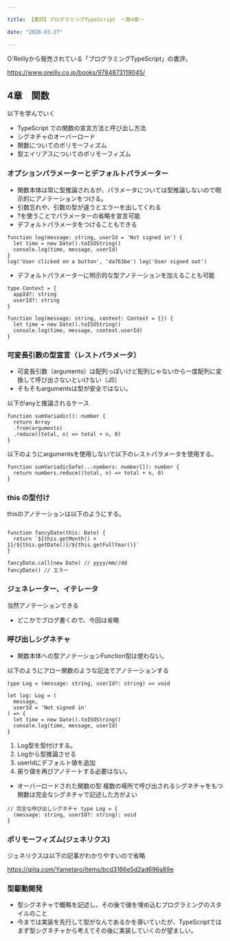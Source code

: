 ```yaml
---

title: 【書評】プログラミングTypeScript　〜第4章〜

date: "2020-03-27"

---
```


O'Reillyから発売されている「プログラミングTypeScript」の書評。

https://www.oreilly.co.jp/books/9784873119045/


## 4章　関数

以下を学んでいく

- TypeScript での関数の宣言方法と呼び出し方法
- シグネチャのオーバーロード
- 関数についてのポリモーフィズム
- 型エイリアスについてのポリモーフィズム

### オプションパラメーターとデフォルトパラメーター

- 関数本体は常に型推論されるが、パラメータについては型推論しないので明示的にアノテーションをつける。
- 引数忘れや、引数の型が違うとエラーを出してくれる
- ?を使うことでパラメーターの省略を宣言可能
 - デフォルトパラメータをつけることもできる

```
function log(message: string, userId = 'Not signed in') {
  let time = new Date().toISOString()
  console.log(time, message, userId)
}
log('User clicked on a button', 'da763be') log('User signed out')
```

- デフォルトパラメーターに明示的な型アノテーションを加えることも可能

```
type Context = {
  appId?: string
  userId?: string
}

function log(message: string, context: Context = {}) {
  let time = new Date().toISOString()
  console.log(time, message, context.userId)
}
```

### 可変長引数の型宣言（レストパラメータ）
- 可変長引数（arguments）は配列っぽいけど配列じゃないから一度配列に変換して呼び出さないといけない（JS）
- そもそもargumentsは型が安全ではない。

以下がanyと推論されるケース

```
function sumVariadic(): number {
  return Array
  .from(arguments)
  .reduce((total, n) => total + n, 0)
}

```

以下のようにargumentsを使用しないで以下のレストパラメータを使用する。

```
function sumVariadicSafe(...numbers: number[]): number {
  return numbers.reduce((total, n) => total + n, 0)
}

```

### this の型付け
thisのアノテーションは以下のようにする。

```

function fancyDate(this: Date) {
  return `${this.getMonth() + 1}/${this.getDate()}/${this.getFullYear()}`
}

fancyDate.call(new Date) // yyyy/mm//dd
fancyDate() // エラー

```

### ジェネレーター、イテレータ
当然アノテーションできる
- どこかでブログ書くので、今回は省略


### 呼び出しシグネチャ

- 関数本体への型アノテーションFunction型は使わない。

以下のようにアロー関数のような記法でアノテーションする

```
type Log = (message: string, userId?: string) => void

let log: Log = (
  message,
  userId = 'Not signed in'
) => {
  let time = new Date().toISOString()
  console.log(time, message, userId) 
}

```

1. Log型を型付けする。
2. Logから型推論させる
3. userIdにデフォルト値を追加
4. 戻り値を再びアノテートする必要はない。


- オーバーロードされた関数の型
複数の場所で呼び出されるシグネチャをもつ関数は完全なシグネチャで記述した方がよい

```
// 完全な呼び出しシグネチャ type Log = {
  (message: string, userId?: string): void
}

```

### ポリモーフィズム(ジェネリクス)
ジェネリクスは以下の記事がわかりやすいので省略

https://qiita.com/Yametaro/items/bcd3166e5d2ad696a89e

### 型駆動開発
- 型シグネチャで概略を記述し、その後で値を埋め込むプログラミングのスタイルのこと
- 今までは実装を先行して型がなんであるかを導いていたが、TypeScriptではまず型シグネチャから考えてその後に実装していくのが望ましい。

